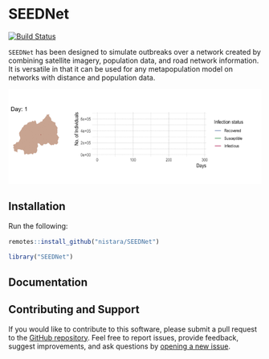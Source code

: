 
SEEDNet
=======

[![Build Status](https://travis-ci.com/nistara/SEEDNet.svg?token=NzZHVjGpzy5BDLtSKxLg&branch=master)](https://travis-ci.com/github/nistara/SEEDNet)

`SEEDNet` has been designed to simulate outbreaks over a network created by combining satellite imagery, population data, and road network information. It is versatile in that it can be used for any metapopulation model on networks with distance and population data.

![](https://raw.githubusercontent.com/nistara/SEEDNet/master/inst/sim_anim.gif?token=AC4OAU77IVHOLJXC5Y37NLS7R7OVI)

Installation
------------

Run the following:

``` r
remotes::install_github("nistara/SEEDNet")
```

``` r
library("SEEDNet")
```

Documentation
-------------

Contributing and Support
------------------------

If you would like to contribute to this software, please submit a pull request to the [GitHub repository](https://github.com/nistara/SEEDNet). Feel free to report issues, provide feedback, suggest improvements, and ask questions by [opening a new issue](https://github.com/nistara/SEEDNet/issues).
